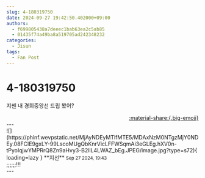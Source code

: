 ```yaml
---
slug: 4-180319750
date: 2024-09-27 19:42:50.402000+09:00
authors:
  - f699805438a7deeec1bab63ea2c5ab85
  - 01435f74a49ba8a519705ad242348232
categories:
  - Jisun
tags:
  - Fan Post
---
```


# 4-180319750

<div class="post-container" markdown="1">
<div class="content-container md-sidebar__scrollwrap" markdown="1">

지쎈 내 경희중앙선 드립 봤어?

</div>
</div>

<div style="text-align: right;" markdown="1">
<a href="https://weverse.io/fromis9/fanpost/4-180319750" style="text-align: right;">:material-share:{.big-emoji}</a>
</div>
---

<div class="comments-container md-sidebar__scrollwrap" markdown="1">
<div class="comment" markdown="1">
<div class='id-container' markdown="1">
![](https://phinf.wevpstatic.net/MjAyNDEyMTlfMTE5/MDAxNzM0NTgzMjY0NDEy.08FClE9gxLY-99LscoMUgQbKnrVicLFFWSqmAi3eGLEg.hXV0n-tPyoIqjwYMPRrQ8Zn9aHvy3-B2llL4LWAZ_bEg.JPEG/image.jpg?type=s72){ loading=lazy }
**<span class="artist">지선</span>** <small>Sep 27 2024, 19:43</small><br>
</div>
<div class='comment-body' markdown="1">
;;;;;;!!!
</div>
</div>
</div>
---
